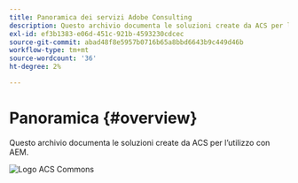 ```yaml
---
title: Panoramica dei servizi Adobe Consulting
description: Questo archivio documenta le soluzioni create da ACS per l’utilizzo con AEM.
exl-id: ef3b1383-e06d-451c-921b-4593230cdcec
source-git-commit: abad48f8e5957b0716b65a8bbd6643b9c449d46b
workflow-type: tm+mt
source-wordcount: '36'
ht-degree: 2%

---
```


# Panoramica {#overview}

Questo archivio documenta le soluzioni create da ACS per l’utilizzo con AEM.

![Logo ACS Commons](assets/acs-commons.png)

